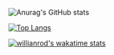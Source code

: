 ![Anurag's GitHub stats](https://github-readme-stats.vercel.app/api?username=Maengmo&show_icons=true&theme=radical)

[![Top Langs](https://github-readme-stats.vercel.app/api/top-langs/?username=Maengmo&layout=compact)](https://github.com/Maengmo/github-readme-stats)

[![willianrod's wakatime stats](https://github-readme-stats.vercel.app/api/wakatime?username=Maengmo)](https://github.com/Maengmo/github-readme-stats)


